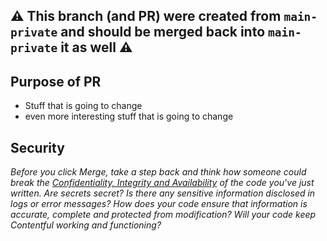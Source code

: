 
## ⚠️ This branch (and PR) were created from `main-private` and should be merged back into `main-private` it as well ⚠️

## Purpose of PR

* Stuff that is going to change
* even more interesting stuff that is going to change

<!-- If this has a larger context, uncomment and put it here
_Purpose_

Why do we introduce this change? What problem do we solve? What is the
story/background for it?
-->

<!-- # If there is deployment related information, uncomment and put it here 
## Deployment & Risks

* [ ] There is a migration necessary for this to work
* [ ] There is a dependent PR that needs to be deployed first
* [ ] I have read the relevant `readme.md` file(s)
* [ ] Tests are added/updated/not required
* [ ] Tests are passing
* [ ] Usage notes are added/updated/not required
* [ ] Has been tested based on [Contentful's browser support](https://www.contentful.com/faq/about-contentful/#which-browsers-does-contentful-support)
* [ ] Doesn't contain any sensitive information
-->

## Security

_Before you click Merge, take a step back and think how someone could break the [Confidentiality, Integrity and Availability](https://docs.google.com/presentation/d/1YdFlYBLnbNoiSAMOKjopiF4u34StXTK2qYdOLkMsEKo/edit?usp=sharing) of the code you've just written. Are secrets secret? Is there any sensitive information disclosed in logs or error messages? How does your code ensure that information is accurate, complete and protected from modification? Will your code keep Contentful working and functioning?_

<!-- # Reminders
* [Write good pull requests!](https://seesparkbox.com/foundry/github_pull_requests_for_everyone) 👼
* [Be a good reviewer!](https://seesparkbox.com/foundry/stop_giving_depressing_code_reviews) 🧐
-->
